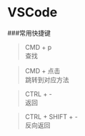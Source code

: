 # VSCode
###常用快捷键
> CMD + p    
查找

> CMD + 点击    
跳转到对应方法

> CTRL + -    
返回

> CTRL + SHIFT + -    
反向返回
